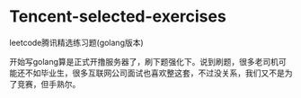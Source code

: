 # Tencent-selected-exercises
leetcode腾讯精选练习题(golang版本)

开始写golang算是正式开撸服务器了，刷下题强化下。说到刷题，很多老司机可能还不如毕业生，很多互联网公司面试也喜欢整这套，不过没关系，我们又不是为了竞赛，但手熟尔。
